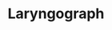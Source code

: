 ---
word: "true"

title: "Laryngograph"

categories: ['']

tags: ['Laryngograph']

arwords: 'جهاز الرسم الحنجري'
arwords2: 'اللارينجوجراف'

arexps: []

enwords: ['Laryngograph']

enexps: []

arlexicons: 'ج'

enlexicons: 'L'

authors: ['Ruqayya Roshdy']

translators: ['']

citations: 'مقدمة في حوسبة اللغة العربية'

sources: 'مركز الملك عبدالله بن عبدالعزيز الدولي لخدمة اللغة العربية'

slug: ""
---